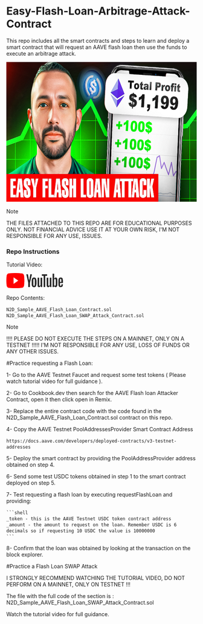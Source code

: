 # Easy-Flash-Loan-Arbitrage-Attack-Contract
This repo includes all the smart contracts and steps to learn and deploy a smart contract that will request an AAVE flash loan then use the funds to execute an arbitrage attack.

<img src="https://github.com/net2devcrypto/misc/blob/main/IMG_7201.PNG" width="650" height="370">

> [!NOTE]  
> THE FILES ATTACHED TO THIS REPO ARE FOR EDUCATIONAL PURPOSES ONLY.
> NOT FINANCIAL ADVICE
> USE IT AT YOUR OWN RISK, I'M NOT RESPONSIBLE FOR ANY USE, ISSUES.

<h3>Repo Instructions</h3>

Tutorial Video:

<a href="https://youtu.be/7db31q6G60o" target="_blank"><img src="https://github.com/net2devcrypto/misc/blob/main/ytlogo2.png" width="150" height="40"></a>

Repo Contents:

```shell
N2D_Sample_AAVE_Flash_Loan_Contract.sol
N2D_Sample_AAVE_Flash_Loan_SWAP_Attack_Contract.sol
```

> [!NOTE]  
> !!!! PLEASE DO NOT EXECUTE THE STEPS ON A MAINNET, ONLY ON A TESTNET !!!!!
> I'M NOT RESPONSIBLE FOR ANY USE, LOSS OF FUNDS OR ANY OTHER ISSUES.

#Practice requesting a Flash Loan:

1- Go to the AAVE Testnet Faucet and request some test tokens ( Please watch tutorial video for full guidance ).

2- Go to Cookbook.dev then search for the AAVE Flash loan Attacker Contract, open it then click open in Remix.

3- Replace the entire contract code with the code found in the N2D_Sample_AAVE_Flash_Loan_Contract.sol contract on this repo.

4- Copy the AAVE Testnet PoolAddressesProvider Smart Contract Address

    https://docs.aave.com/developers/deployed-contracts/v3-testnet-addresses

5- Deploy the smart contract by providing the PoolAddressProvider address obtained on step 4.

6- Send some test USDC tokens obtained in step 1 to the smart contract deployed on step 5.

7- Test requesting a flash loan by executing requestFlashLoan and providing:

    ```shell
    _token - this is the AAVE Testnet USDC token contract address
    _amount - the amount to request on the loan. Remember USDC is 6 decimals so if requesting 10 USDC the value is 10000000
    ```
8- Confirm that the loan was obtained by looking at the transaction on the block explorer.

#Practice a Flash Loan SWAP Attack 

I STRONGLY RECOMMEND WATCHING THE TUTORIAL VIDEO, DO NOT PERFORM ON A MAINNET, ONLY ON TESTNET !!!

The file with the full code of the section is : N2D_Sample_AAVE_Flash_Loan_SWAP_Attack_Contract.sol

Watch the tutorial video for full guidance.
